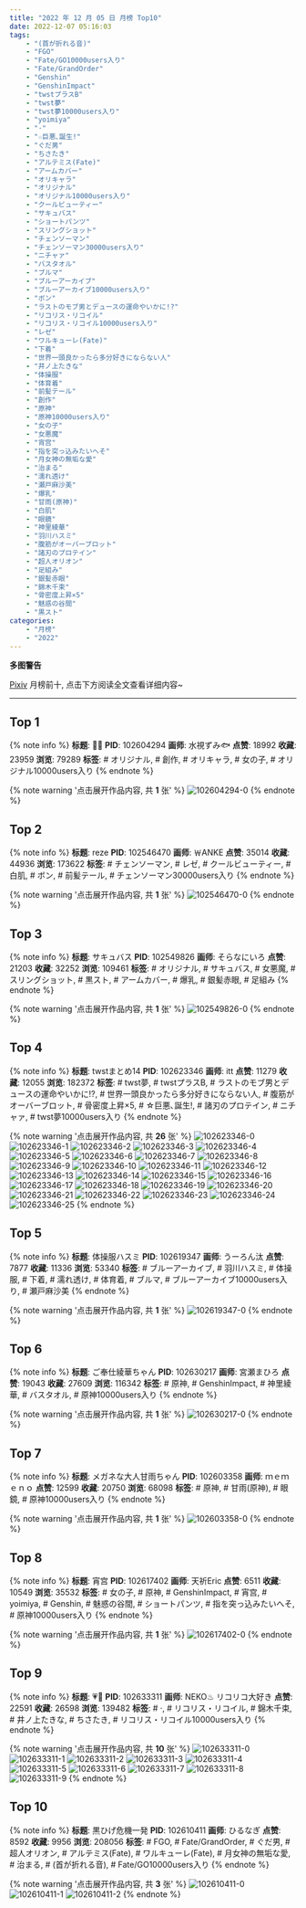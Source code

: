 ```yaml
---
title: "2022 年 12 月 05 日 月榜 Top10"
date: 2022-12-07 05:16:03
tags:
    - "(首が折れる音)"
    - "FGO"
    - "Fate/GO10000users入り"
    - "Fate/GrandOrder"
    - "Genshin"
    - "GenshinImpact"
    - "twstプラスB"
    - "twst夢"
    - "twst夢10000users入り"
    - "yoimiya"
    - "·"
    - "☆巨悪､誕生!"
    - "ぐだ男"
    - "ちさたき"
    - "アルテミス(Fate)"
    - "アームカバー"
    - "オリキャラ"
    - "オリジナル"
    - "オリジナル10000users入り"
    - "クールビューティー"
    - "サキュバス"
    - "ショートパンツ"
    - "スリングショット"
    - "チェンソーマン"
    - "チェンソーマン30000users入り"
    - "ニチャァ"
    - "バスタオル"
    - "ブルマ"
    - "ブルーアーカイブ"
    - "ブルーアーカイブ10000users入り"
    - "ボン"
    - "ラストのモブ男とデュースの運命やいかに!?"
    - "リコリス・リコイル"
    - "リコリス・リコイル10000users入り"
    - "レゼ"
    - "ワルキューレ(Fate)"
    - "下着"
    - "世界一頭良かったら多分好きにならない人"
    - "井ノ上たきな"
    - "体操服"
    - "体育着"
    - "前髪テール"
    - "創作"
    - "原神"
    - "原神10000users入り"
    - "女の子"
    - "女悪魔"
    - "宵宫"
    - "指を突っ込みたいへそ"
    - "月女神の無垢な愛"
    - "治まる"
    - "濡れ透け"
    - "瀬戸麻沙美"
    - "爆乳"
    - "甘雨(原神)"
    - "白肌"
    - "眼鏡"
    - "神里綾華"
    - "羽川ハスミ"
    - "腹筋がオーバーブロット"
    - "諸刃のプロテイン"
    - "超人オリオン"
    - "足組み"
    - "銀髪赤眼"
    - "錦木千束"
    - "骨密度上昇×5"
    - "魅惑の谷間"
    - "黒スト"
categories:
    - "月榜"
    - "2022"
---
```


<i class="fa fa-triangle-exclamation"></i>**多图警告**<i class="fa fa-triangle-exclamation"></i>

[Pixiv](https://www.pixiv.net/) 月榜前十, 点击下方阅读全文查看详细内容~

<!-- more -->

---

## Top 1

{% note info %}
**标题**: 🧡🖤
**PID**: 102604294 **画师**: 水視ずみ🐟
**点赞**: 18992 **收藏**: 23959 **浏览**: 79289
**标签**: # オリジナル, # 創作, # オリキャラ, # 女の子, # オリジナル10000users入り
{% endnote %}

{% note warning '点击展开作品内容, 共 **1** 张' %}
![102604294-0](https://i.pixiv.re/img-original/img/2022/11/08/00/00/06/102604294_p0.png)
{% endnote %}

## Top 2

{% note info %}
**标题**: reze
**PID**: 102546470 **画师**: ￦ANKE
**点赞**: 35014 **收藏**: 44936 **浏览**: 173622
**标签**: # チェンソーマン, # レゼ, # クールビューティー, # 白肌, # ボン, # 前髪テール, # チェンソーマン30000users入り
{% endnote %}

{% note warning '点击展开作品内容, 共 **1** 张' %}
![102546470-0](https://i.pixiv.re/img-original/img/2022/11/06/00/06/11/102546470_p0.jpg)
{% endnote %}

## Top 3

{% note info %}
**标题**: サキュバス
**PID**: 102549826 **画师**: そらなにいろ
**点赞**: 21203 **收藏**: 32252 **浏览**: 109461
**标签**: # オリジナル, # サキュバス, # 女悪魔, # スリングショット, # 黒スト, # アームカバー, # 爆乳, # 銀髪赤眼, # 足組み
{% endnote %}

{% note warning '点击展开作品内容, 共 **1** 张' %}
![102549826-0](https://i.pixiv.re/img-original/img/2022/11/06/02/12/14/102549826_p0.png)
{% endnote %}

## Top 4

{% note info %}
**标题**: twstまとめ14
**PID**: 102623346 **画师**: itt
**点赞**: 11279 **收藏**: 12055 **浏览**: 182372
**标签**: # twst夢, # twstプラスB, # ラストのモブ男とデュースの運命やいかに!?, # 世界一頭良かったら多分好きにならない人, # 腹筋がオーバーブロット, # 骨密度上昇×5, # ☆巨悪､誕生!, # 諸刃のプロテイン, # ニチャァ, # twst夢10000users入り
{% endnote %}

{% note warning '点击展开作品内容, 共 **26** 张' %}
![102623346-0](https://i.pixiv.re/img-original/img/2022/11/08/20/15/45/102623346_p0.jpg)
![102623346-1](https://i.pixiv.re/img-original/img/2022/11/08/20/15/45/102623346_p1.jpg)
![102623346-2](https://i.pixiv.re/img-original/img/2022/11/08/20/15/45/102623346_p2.jpg)
![102623346-3](https://i.pixiv.re/img-original/img/2022/11/08/20/15/45/102623346_p3.jpg)
![102623346-4](https://i.pixiv.re/img-original/img/2022/11/08/20/15/45/102623346_p4.jpg)
![102623346-5](https://i.pixiv.re/img-original/img/2022/11/08/20/15/45/102623346_p5.jpg)
![102623346-6](https://i.pixiv.re/img-original/img/2022/11/08/20/15/45/102623346_p6.jpg)
![102623346-7](https://i.pixiv.re/img-original/img/2022/11/08/20/15/45/102623346_p7.jpg)
![102623346-8](https://i.pixiv.re/img-original/img/2022/11/08/20/15/45/102623346_p8.jpg)
![102623346-9](https://i.pixiv.re/img-original/img/2022/11/08/20/15/45/102623346_p9.jpg)
![102623346-10](https://i.pixiv.re/img-original/img/2022/11/08/20/15/45/102623346_p10.jpg)
![102623346-11](https://i.pixiv.re/img-original/img/2022/11/08/20/15/45/102623346_p11.jpg)
![102623346-12](https://i.pixiv.re/img-original/img/2022/11/08/20/15/45/102623346_p12.jpg)
![102623346-13](https://i.pixiv.re/img-original/img/2022/11/08/20/15/45/102623346_p13.jpg)
![102623346-14](https://i.pixiv.re/img-original/img/2022/11/08/20/15/45/102623346_p14.jpg)
![102623346-15](https://i.pixiv.re/img-original/img/2022/11/08/20/15/45/102623346_p15.jpg)
![102623346-16](https://i.pixiv.re/img-original/img/2022/11/08/20/15/45/102623346_p16.jpg)
![102623346-17](https://i.pixiv.re/img-original/img/2022/11/08/20/15/45/102623346_p17.jpg)
![102623346-18](https://i.pixiv.re/img-original/img/2022/11/08/20/15/45/102623346_p18.jpg)
![102623346-19](https://i.pixiv.re/img-original/img/2022/11/08/20/15/45/102623346_p19.jpg)
![102623346-20](https://i.pixiv.re/img-original/img/2022/11/08/20/15/45/102623346_p20.jpg)
![102623346-21](https://i.pixiv.re/img-original/img/2022/11/08/20/15/45/102623346_p21.jpg)
![102623346-22](https://i.pixiv.re/img-original/img/2022/11/08/20/15/45/102623346_p22.jpg)
![102623346-23](https://i.pixiv.re/img-original/img/2022/11/08/20/15/45/102623346_p23.jpg)
![102623346-24](https://i.pixiv.re/img-original/img/2022/11/08/20/15/45/102623346_p24.jpg)
![102623346-25](https://i.pixiv.re/img-original/img/2022/11/08/20/15/45/102623346_p25.jpg)
{% endnote %}

## Top 5

{% note info %}
**标题**: 体操服ハスミ
**PID**: 102619347 **画师**: うーろん汰
**点赞**: 7877 **收藏**: 11336 **浏览**: 53340
**标签**: # ブルーアーカイブ, # 羽川ハスミ, # 体操服, # 下着, # 濡れ透け, # 体育着, # ブルマ, # ブルーアーカイブ10000users入り, # 瀬戸麻沙美
{% endnote %}

{% note warning '点击展开作品内容, 共 **1** 张' %}
![102619347-0](https://i.pixiv.re/img-original/img/2022/11/08/17/17/44/102619347_p0.jpg)
{% endnote %}

## Top 6

{% note info %}
**标题**: ご奉仕綾華ちゃん
**PID**: 102630217 **画师**: 宮瀬まひろ
**点赞**: 19043 **收藏**: 27609 **浏览**: 116342
**标签**: # 原神, # GenshinImpact, # 神里綾華, # バスタオル, # 原神10000users入り
{% endnote %}

{% note warning '点击展开作品内容, 共 **1** 张' %}
![102630217-0](https://i.pixiv.re/img-original/img/2022/11/09/00/00/14/102630217_p0.jpg)
{% endnote %}

## Top 7

{% note info %}
**标题**: メガネな大人甘雨ちゃん
**PID**: 102603358 **画师**: ｍｅｍｅｎｏ
**点赞**: 12599 **收藏**: 20750 **浏览**: 68098
**标签**: # 原神, # 甘雨(原神), # 眼鏡, # 原神10000users入り
{% endnote %}

{% note warning '点击展开作品内容, 共 **1** 张' %}
![102603358-0](https://i.pixiv.re/img-original/img/2022/11/07/23/32/48/102603358_p0.png)
{% endnote %}

## Top 8

{% note info %}
**标题**: 宵宫
**PID**: 102617402 **画师**: 天祈Eric
**点赞**: 6511 **收藏**: 10549 **浏览**: 35532
**标签**: # 女の子, # 原神, # GenshinImpact, # 宵宫, # yoimiya, # Genshin, # 魅惑の谷間, # ショートパンツ, # 指を突っ込みたいへそ, # 原神10000users入り
{% endnote %}

{% note warning '点击展开作品内容, 共 **1** 张' %}
![102617402-0](https://i.pixiv.re/img-original/img/2022/11/08/15/11/55/102617402_p0.jpg)
{% endnote %}

## Top 9

{% note info %}
**标题**: 💗💙
**PID**: 102633311 **画师**: NEKO♨ リコリコ大好き
**点赞**: 22591 **收藏**: 26598 **浏览**: 139482
**标签**: # ·, # リコリス・リコイル, # 錦木千束, # 井ノ上たきな, # ちさたき, # リコリス・リコイル10000users入り
{% endnote %}

{% note warning '点击展开作品内容, 共 **10** 张' %}
![102633311-0](https://i.pixiv.re/img-original/img/2022/11/09/02/00/04/102633311_p0.jpg)
![102633311-1](https://i.pixiv.re/img-original/img/2022/11/09/02/00/04/102633311_p1.jpg)
![102633311-2](https://i.pixiv.re/img-original/img/2022/11/09/02/00/04/102633311_p2.jpg)
![102633311-3](https://i.pixiv.re/img-original/img/2022/11/09/02/00/04/102633311_p3.jpg)
![102633311-4](https://i.pixiv.re/img-original/img/2022/11/09/02/00/04/102633311_p4.jpg)
![102633311-5](https://i.pixiv.re/img-original/img/2022/11/09/02/00/04/102633311_p5.jpg)
![102633311-6](https://i.pixiv.re/img-original/img/2022/11/09/02/00/04/102633311_p6.jpg)
![102633311-7](https://i.pixiv.re/img-original/img/2022/11/09/02/00/04/102633311_p7.jpg)
![102633311-8](https://i.pixiv.re/img-original/img/2022/11/09/02/00/04/102633311_p8.jpg)
![102633311-9](https://i.pixiv.re/img-original/img/2022/11/09/02/00/04/102633311_p9.jpg)
{% endnote %}

## Top 10

{% note info %}
**标题**: 黒ひげ危機一発
**PID**: 102610411 **画师**: ひるなぎ
**点赞**: 8592 **收藏**: 9956 **浏览**: 208056
**标签**: # FGO, # Fate/GrandOrder, # ぐだ男, # 超人オリオン, # アルテミス(Fate), # ワルキューレ(Fate), # 月女神の無垢な愛, # 治まる, # (首が折れる音), # Fate/GO10000users入り
{% endnote %}

{% note warning '点击展开作品内容, 共 **3** 张' %}
![102610411-0](https://i.pixiv.re/img-original/img/2022/11/08/06/00/02/102610411_p0.jpg)
![102610411-1](https://i.pixiv.re/img-original/img/2022/11/08/06/00/02/102610411_p1.jpg)
![102610411-2](https://i.pixiv.re/img-original/img/2022/11/08/06/00/02/102610411_p2.jpg)
{% endnote %}
